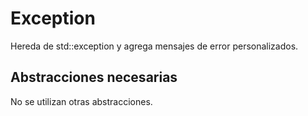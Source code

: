 # Exception

Hereda de std::exception y agrega mensajes de error personalizados.

## Abstracciones necesarias

No se utilizan otras abstracciones.